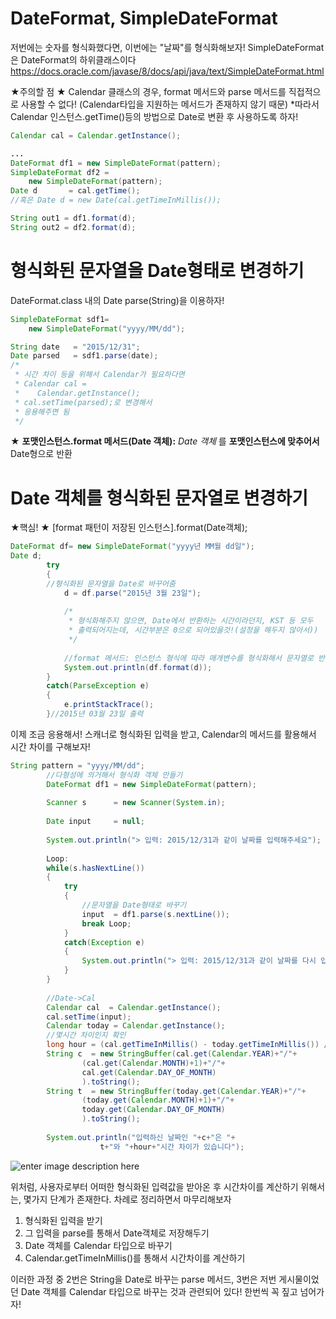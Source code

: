 ﻿
# DateFormat, SimpleDateFormat

저번에는 숫자를 형식화했다면, 이번에는 "날짜"를 형식화해보자!
SimpleDateFormat은 DateFormat의 하위클래스이다
https://docs.oracle.com/javase/8/docs/api/java/text/SimpleDateFormat.html

★주의할 점 ★
Calendar 클래스의 경우, format 메서드와 parse 메서드를 직접적으로 사용할 수 없다!
(Calendar타입을 지원하는 메서드가 존재하지 않기 때문)
*따라서 Calendar 인스턴스.getTime()등의 방법으로 Date로 변환 후 사용하도록 하자!
~~~java
Calendar cal = Calendar.getInstance();

...
DateFormat df1 = new SimpleDateFormat(pattern);
SimpleDateFormat df2 =
	new SimpleDateFormat(pattern);
Date d 		 = cal.getTime();
//혹은 Date d = new Date(cal.getTimeInMillis());

String out1 = df1.format(d);
String out2 = df2.format(d);
~~~

# 형식화된 문자열을 Date형태로 변경하기

DateFormat.class 내의 Date parse(String)을 이용하자!
~~~java
SimpleDateFormat sdf1=
	new SimpleDateFormat("yyyy/MM/dd");

String date   = "2015/12/31";
Date parsed   = sdf1.parse(date);
/*
 * 시간 차이 등을 위해서 Calendar가 필요하다면
 * Calendar cal = 
 *    Calendar.getInstance();
 * cal.setTime(parsed);로 변경해서
 * 응용해주면 됨
 */
~~~
★ **포맷인스턴스.format 메서드(Date 객체):**
*Date 객체* 를 **포맷인스턴스에 맞추어서** Date형으로 반환

# Date 객체를 형식화된 문자열로 변경하기

★핵심! ★
[format 패턴이 저장된 인스턴스].format(Date객체);

~~~java
DateFormat df= new SimpleDateFormat("yyyy년 MM월 dd일");
Date d;
		try
		{
		//형식화된 문자열을 Date로 바꾸어줌
			d = df.parse("2015년 3월 23일");
			
			/*
			 * 형식화해주지 않으면, Date에서 반환하는 시간이라던지, KST 등 모두
			 * 출력되어지는데, 시간부분은 0으로 되어있을것!(설정을 해두지 않아서))
			 */
			
			//format 메서드: 인스턴스 형식에 따라 매개변수를 형식화해서 문자열로 반환하기
			System.out.println(df.format(d));
		}
		catch(ParseException e)
		{
			e.printStackTrace();
		}//2015년 03월 23일 출력
~~~

이제 조금 응용해서! 스캐너로 형식화된 입력을 받고, Calendar의 메서드를 활용해서 시간 차이를 구해보자!
~~~java
String pattern = "yyyy/MM/dd";
		//다형성에 의거해서 형식화 객체 만들기
		DateFormat df1 = new SimpleDateFormat(pattern);
		
		Scanner s 	   = new Scanner(System.in);
		
		Date input	   = null;
		
		System.out.println("> 입력: 2015/12/31과 같이 날짜를 입력해주세요");
		
		Loop:
		while(s.hasNextLine())
		{
			try
			{
				//문자열을 Date형태로 바꾸기
				input  = df1.parse(s.nextLine());
				break Loop;
			}
			catch(Exception e)
			{
				System.out.println("> 입력: 2015/12/31과 같이 날짜를 다시 입력해주세요");
			}
		}
		
		//Date->Cal
		Calendar cal  = Calendar.getInstance();
		cal.setTime(input);
		Calendar today = Calendar.getInstance();
		//몇시간 차이인지 확인
		long hour = (cal.getTimeInMillis() - today.getTimeInMillis()) / (3600 * 1000);
		String c  = new StringBuffer(cal.get(Calendar.YEAR)+"/"+
				(cal.get(Calendar.MONTH)+1)+"/"+
				cal.get(Calendar.DAY_OF_MONTH)
				).toString();
		String t  = new StringBuffer(today.get(Calendar.YEAR)+"/"+
				(today.get(Calendar.MONTH)+1)+"/"+
				today.get(Calendar.DAY_OF_MONTH)
				).toString();
		
		System.out.println("입력하신 날짜인 "+c+"은 "+
					t+"와 "+hour+"시간 차이가 있습니다");

~~~

![enter image description here](https://github.com/hy6219/TIL-Today-I-Learned-/blob/main/JAVA/Calendar_Date/Date-String%EA%B0%84%20%EB%B3%80%ED%99%98,%20Calendar%20%EB%A9%94%EC%84%9C%EB%93%9C%EB%A5%BC%20%ED%99%9C%EC%9A%A9%ED%95%9C%20%EC%8B%9C%EA%B0%84%20%EC%B0%A8%EC%9D%B4%20%EA%B5%AC%ED%95%98%EA%B8%B0.PNG?raw=true)

위처럼, 사용자로부터 어떠한 형식화된 입력값을 받아온 후 시간차이를 계산하기 위해서는, 몇가지 단계가 존재한다. 차례로 정리하면서 마무리해보자

1. 형식화된 입력을 받기
2. 그 입력을 parse를 통해서 Date객체로 저장해두기
3. Date 객체를 Calendar 타입으로 바꾸기
4. Calendar.getTimeInMillis()를 통해서 시간차이를  계산하기

이러한 과정 중 2번은 String을 Date로 바꾸는 parse 메서드, 3번은 저번 게시물이었던 Date 객체를 Calendar 타입으로 바꾸는 것과 관련되어 있다! 한번씩 꼭 짚고 넘어가자!
